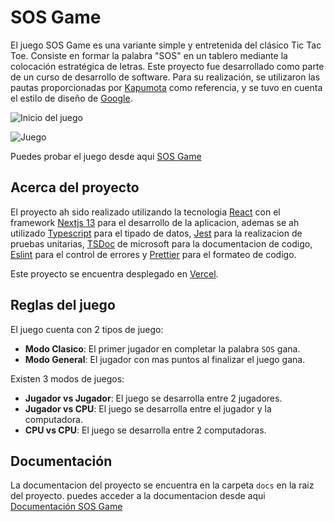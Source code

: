 # SOS Game

El juego SOS Game es una variante simple y entretenida del clásico Tic Tac Toe. Consiste en formar la palabra "SOS" en un tablero mediante la colocación estratégica de letras. Este proyecto fue desarrollado como parte de un curso de desarrollo de software. 
Para su realización, se utilizaron las pautas proporcionadas por [Kapumota](https://github.com/kapumota) como referencia, y se tuvo en cuenta el estilo de diseño de [Google](https://google.github.io/styleguide/tsguide.html).

![Inicio del juego](https://raw.githubusercontent.com/Jhonnatan1806/SOSGame/main/public/images/home.png)

![Juego](https://raw.githubusercontent.com/Jhonnatan1806/SOSGame/main/public/images/gameplay.png)

Puedes probar el juego desde aqui [SOS Game](https://sosgame.vercel.app/)

## Acerca del proyecto

El proyecto ah sido realizado utilizando la tecnologia [React](https://legacy.reactjs.org/docs/getting-started.html)
con el framework [Nextjs 13](https://nextjs.org/docs/getting-started/installation) para el desarrollo de la aplicacion,
ademas se ah utilizado [Typescript](https://www.typescriptlang.org/docs/) para el tipado de datos, 
[Jest](https://jestjs.io/docs/getting-started) para la realizacion de pruebas unitarias,
[TSDoc](https://tsdoc.org/pages/packages/tsdoc/) de microsoft para la documentacion de codigo,
[Eslint](https://eslint.org/)  para el control de errores y 
[Prettier](https://prettier.io/docs/en/index.html)  para el formateo de codigo.


Este proyecto se encuentra desplegado en [Vercel](https://vercel.com/).

## Reglas del juego

El juego cuenta con 2 tipos de juego:

- **Modo Clasico**: El primer jugador en completar la palabra `SOS` gana.
- **Modo General**: El jugador con mas puntos al finalizar el juego gana.

Existen 3 modos de juegos:

- **Jugador vs Jugador**: El juego se desarrolla entre 2 jugadores.
- **Jugador vs CPU**: El juego se desarrolla entre el jugador y la computadora.
- **CPU vs CPU**: El juego se desarrolla entre 2 computadoras.

## Documentación

La documentacion del proyecto se encuentra en la carpeta `docs` en la raiz del proyecto. 
puedes acceder a la documentacion desde aqui [Documentación SOS Game](https://github.com)


